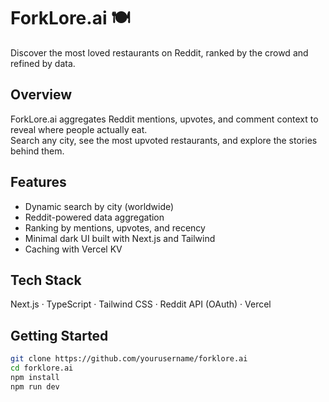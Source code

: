 # ForkLore.ai 🍽️
Discover the most loved restaurants on Reddit, ranked by the crowd and refined by data.

## Overview
ForkLore.ai aggregates Reddit mentions, upvotes, and comment context to reveal where people actually eat.  
Search any city, see the most upvoted restaurants, and explore the stories behind them.

## Features
- Dynamic search by city (worldwide)
- Reddit-powered data aggregation
- Ranking by mentions, upvotes, and recency
- Minimal dark UI built with Next.js and Tailwind
- Caching with Vercel KV

## Tech Stack
Next.js · TypeScript · Tailwind CSS · Reddit API (OAuth) · Vercel

## Getting Started
```bash
git clone https://github.com/yourusername/forklore.ai
cd forklore.ai
npm install
npm run dev
